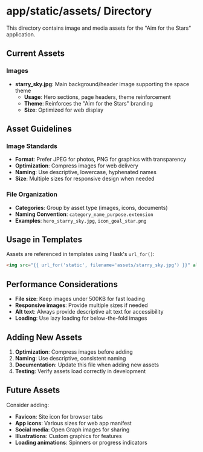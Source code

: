 # app/static/assets/ Directory

This directory contains image and media assets for the "Aim for the Stars" application.

## Current Assets

### Images
- **starry_sky.jpg**: Main background/header image supporting the space theme
  - **Usage**: Hero sections, page headers, theme reinforcement
  - **Theme**: Reinforces the "Aim for the Stars" branding
  - **Size**: Optimized for web display

## Asset Guidelines

### Image Standards
- **Format**: Prefer JPEG for photos, PNG for graphics with transparency
- **Optimization**: Compress images for web delivery
- **Naming**: Use descriptive, lowercase, hyphenated names
- **Size**: Multiple sizes for responsive design when needed

### File Organization
- **Categories**: Group by asset type (images, icons, documents)
- **Naming Convention**: `category_name_purpose.extension`
- **Examples**: `hero_starry_sky.jpg`, `icon_goal_star.png`

## Usage in Templates

Assets are referenced in templates using Flask's `url_for()`:
```html
<img src="{{ url_for('static', filename='assets/starry_sky.jpg') }}" alt="Starry Sky">
```

## Performance Considerations

- **File size**: Keep images under 500KB for fast loading
- **Responsive images**: Provide multiple sizes if needed
- **Alt text**: Always provide descriptive alt text for accessibility
- **Loading**: Use lazy loading for below-the-fold images

## Adding New Assets

1. **Optimization**: Compress images before adding
2. **Naming**: Use descriptive, consistent naming
3. **Documentation**: Update this file when adding new assets
4. **Testing**: Verify assets load correctly in development

## Future Assets

Consider adding:
- **Favicon**: Site icon for browser tabs
- **App icons**: Various sizes for web app manifest
- **Social media**: Open Graph images for sharing
- **Illustrations**: Custom graphics for features
- **Loading animations**: Spinners or progress indicators